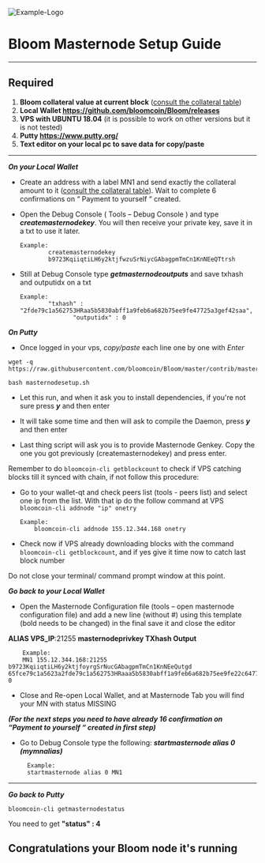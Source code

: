 ![Example-Logo](https://sappcoin.com/wp-content/uploads/2021/05/Bloom-logo-with-text-transparent-600x600-1.png)

# Bloom Masternode Setup Guide
***
## Required
1) **Bloom collateral value at current block** ([consult the collateral table](../../README.md#rewards-breakdown))
2) **Local Wallet https://github.com/bloomcoin/Bloom/releases**
3) **VPS with UBUNTU 18.04** (it is possible to work on other versions but it is not tested)
4) **Putty https://www.putty.org/**
5) **Text editor on your local pc to save data for copy/paste**
***

***On your Local Wallet***
* Create an address with a label MN1 and send exactly the collateral amount to it ([consult the collateral table](../../README.md#rewards-breakdown)). Wait to complete 6 confirmations on “ Payment to yourself “ created.

* Open the Debug Console ( Tools – Debug Console ) and type ***createmasternodekey***.
You will then receive your private key, save it in a txt to use it later.
  ```
  Example:
          createmasternodekey
          b9723KqiiqtiLH6y2ktjfwzuSrNiycGAbagpmTmCn1KnNEeQTtrsh
* Still at Debug Console type ***getmasternodeoutputs*** and save txhash and outputidx on a txt
  ```
  Example:
          "txhash" : "2fde79c1a562753HRaa5b5830abff1a9feb6a682b75ee9fe47725a3gef42saa",
		         "outputidx" : 0

***On Putty***

* Once logged in your vps, *copy/paste* each line one by one with *Enter*

```
wget -q https://raw.githubusercontent.com/bloomcoin/Bloom/master/contrib/masternodesetup/masternodesetup.sh
```

```
bash masternodesetup.sh
```

* Let this run, and when it ask you to install dependencies, if you're not sure press ***y*** and then enter

* It will take some time and then will ask to compile the Daemon, press ***y*** and then enter 

* Last thing script will ask you is to provide Masternode Genkey. Copy the one you got previously (createmasternodekey) and press enter.

Remember to do `bloomcoin-cli getblockcount` to check if VPS catching blocks till it synced with chain, if not follow this procedure:

* Go to your wallet-qt and check peers list (tools - peers list) and select one ip from the list. With that ip do the follow command at VPS `bloomcoin-cli addnode "ip" onetry`

      Example:
		  bloomcoin-cli addnode 155.12.344.168 onetry
    
* Check now if VPS already downloading blocks with the command `bloomcoin-cli getblockcount`, and if yes give it time now to catch last block number 

Do not close your terminal/ command prompt window at this point.

***Go back to your Local Wallet***

* Open the Masternode Configuration file (tools – open masternode configuration file) and add a new line (without #) using this template (bold needs to be changed) in the final save it and close the editor

**ALIAS VPS_IP**:21255 **masternodeprivkey TXhash Output**

		Example:
		MN1 155.12.344.168:21255 b9723KqiiqtiLH6y2ktjfoyrgSrNucGAbagpmTmCn1KnNEeQutgd 65fce79c1a5623a2fde79c1a562753HRaaa5b5830abff1a9feb6a682b75ee9fe22c647725a3gef42saa 0

* Close and Re-open Local Wallet, and at Masternode Tab you will find your MN with status MISSING

***(For the next steps you need to have already 16 confirmation on “Payment to yourself “ created in first step)***

* Go to Debug Console type the following: ***startmasternode alias 0 (mymnalias)***

		Example:
		startmasternode alias 0 MN1
***

***Go back to Putty***

```
bloomcoin-cli getmasternodestatus
```

You need to get **"status" : 4** 

## Congratulations your Bloom node it's running
